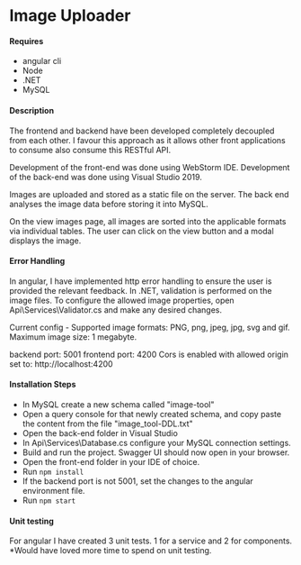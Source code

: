 ﻿# Image Uploader

####  Requires
- angular cli
- Node
- .NET
- MySQL

#### Description
The frontend and backend have been developed completely decoupled from each other. I favour this approach as it allows other front applications to consume also consume this RESTful API.

Development of the front-end was done using WebStorm IDE.
Development of the back-end was done using Visual Studio 2019.

Images are uploaded and stored as a static file on the server.
The back end analyses the image data before storing it into MySQL.

On the view images page, all images are sorted into the applicable formats via individual tables.
The user can click on the view button and a modal displays the image.

#### Error Handling
In angular, I have implemented http error handling to ensure the user is provided the relevant feedback.
In .NET, validation is performed on the image files.
To configure the allowed image properties, open Api\Services\Validator.cs and make any desired changes.

Current config -
Supported image formats: PNG, png, jpeg, jpg, svg and gif.
Maximum image size: 1 megabyte.

backend port: 5001
frontend port: 4200
Cors is enabled with allowed origin set to: http://localhost:4200

#### Installation  Steps

- In MySQL create a new schema called "image-tool"
- Open a query console for that newly created schema, and copy paste the content from the file "image_tool-DDL.txt"
- Open the back-end folder in Visual Studio
- In Api\Services\Database.cs configure your MySQL connection settings.
- Build and run the project. Swagger UI should now open in your browser.
- Open the front-end folder in your IDE of choice.
- Run `npm install`
- If the backend port is not 5001, set the changes to the angular environment file.
- Run `npm start`

#### Unit testing
For angular I have created 3 unit tests. 1 for a service and 2 for components.
*Would have loved more time to spend on unit testing.
